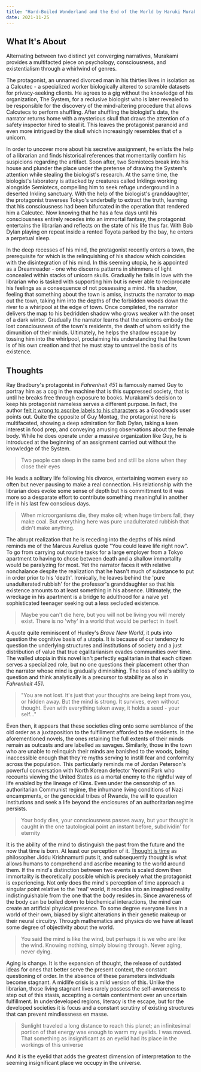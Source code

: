 ```yaml
---
title: "Hard-Boiled Wonderland and the End of the World by Haruki Murakami"
date: 2021-11-25
---
```


## What It's About

Alternating between two distinct yet converging narratives, Murakami provides a multifacted piece on psychology, consciousness, and existentialism through a whirlwind of genres.

The protagonist, an unnamed divorced man in his thirties lives in isolation as a Calcutec - a specialized worker biologically altered to scramble datasets for privacy-seeking clients. He agrees to a gig without the knowledge of his organization, The System, for a reclusive biologist who is later revealed to be responsible for the discovery of the mind-altering procedure that allows Calcutecs to perform shuffling. After shuffling the biologist's data, the narrator returns home with a mysterious skull that draws the attention of a safety inspector hired to steal it. This leaves the protagonist paranoid and even more intrigued by the skull which increasingly resembles that of a unicorn.

In order to uncover more about his secretive assignment, he enlists the help of a librarian and finds historical references that momentarily confirm his suspicions regarding the artifact. Soon after, two Semiotecs break into his house and plunder the place under the pretense of drawing the System's attention while stealing the biologist's research. At the same time, the biologist's laboratory is attacked by creatures called Inklings working alongside Semiotecs, compelling him to seek refuge underground in a deserted Inkling sanctuary. With the help of the biologist's granddaughter, the protagonist traverses Tokyo's underbelly to extract the truth, learning that his consciousness had been bifurcated in the operation that rendered him a Calcutec. Now knowing that he has a few days until his consciousness entirely recedes into an immortal fantasy, the protagonist entertains the librarian and reflects on the state of his life thus far. With Bob Dylan playing on repeat inside a rented Toyota parked by the bay, he enters a perpetual sleep.

In the deep recesses of his mind, the protagonist recently enters a town, the prerequisite for which is the relinquishing of his shadow which coincides with the disintegration of his mind. In this seeming utopia, he is appointed as a Dreamreader - one who discerns patterns in shimmers of light concealed within stacks of unicorn skulls. Gradually he falls in love with the librarian who is tasked with supporting him but is never able to reciprocate his feelings as a consequence of not possessing a mind. His shadow, feeling that something about the town is amiss, instructs the narrator to map out the town, taking him into the depths of the forbidden woods down the river to a whirlpool at the edge of town. Once completed, the narrator delivers the map to his bedridden shadow who grows weaker with the onset of a dark winter. Gradually the narrator learns that the unicorns embody the lost consciousness of the town's residents, the death of whom solidify the dimunition of their minds. Ultimately, he helps the shadow escape by tossing him into the whirlpool, proclaiming his understanding that the town is of his own creation and that he must stay to unravel the basis of its existence.

## Thoughts

Ray Bradbury's protagonist in _Fahrenheit 451_ is famously named Guy to portray him as a cog in the machine that is this suppressed society, that is until he breaks free through exposure to books. Murakami's decision to keep his protagonist nameless serves a different purpose. In fact, the author [felt it wrong to ascribe labels to his characters](https://www.goodreads.com/questions/158108-has-anybody-got-any-ideas-about-why-none) as a Goodreads user points out. Quite the opposite of Guy Montag, the protagonist here is multifaceted, showing a deep admiration for Bob Dylan, taking a keen interest in food prep, and conveying amusing observations about the female body. While he does operate under a massive organization like Guy, he is introduced at the beginning of an assignment carried out without the knowledge of the System.

> Two people can sleep in the same bed and still be alone when they close their eyes

He leads a solitary life following his divorce, entertaining women every so often but never pausing to make a real connection. His relationship with the librarian does evoke some sense of depth but his committment to it was more so a desparate effort to contribute something meaningful in another life in his last few conscious days.

> When microorganisms die, they make oil; when huge timbers fall, they make coal. But everything here was pure unadulterated rubbish that didn't make anything.

The abrupt realization that he is receding into the depths of his mind reminds me of the Marcus Aurelius quote "You could leave life right now". To go from carrying out routine tasks for a large employer from a Tokyo apartment to having to chose between death and a shallow immortality would be paralyzing for most. Yet the narrator faces it with relative nonchalance despite the realization that he hasn't much of substance to put in order prior to his 'death'. Ironically, he leaves behind the 'pure unadulterated rubbish' for the professor's granddaughter so that his existence amounts to at least something in his absence. Ultimately, the wreckage in his apartment is a bridge to adulthood for a naive yet sophisticated teenager seeking out a less secluded existence.

> Maybe you can't die here, but you will not be living you will merely exist. There is no 'why' in a world that would be perfect in itself.

A quote quite reminiscent of Huxley's _Brave New World_, it puts into question the cognitive basis of a utopia. It is because of our tendency to question the underlying structures and institutions of society and a just distribution of value that true egalitarianism evades communities over time. The walled utopia in this novel isn't perfectly egalitarian in that each citizen serves a specialized role, but no one questions their placement other than the narrator whose mind is gradually diminishing. The loss of one's ability to question and think analytically is a precursor to stability as also in _Fahrenheit 451_.

> "You are not lost. It's just that your thoughts are being kept from you, or hidden away. But the mind is strong. It survives, even without thought. Even with everything taken away, it holds a seed - your self..."

Even then, it appears that these societies cling onto some semblance of the old order as a juxtaposition to the fulfillment afforded to the residents. In the aforementioned novels, the ones retaining the full extents of their minds remain as outcasts and are labelled as savages. Similarly, those in the town who are unable to relinquish their minds are banished to the woods, being inaccessible enough that they're myths serving to instill fear and conformity across the population. This particularly reminds me of Jordan Peterson's powerful conversation with North Korean defector Yeonmi Park who recounts viewing the United States as a mortal enemy to the rightful way of life enabled by the lineage of Kims. Even under the censorship of an authoritarian Communist regime, the inhumane living conditions of Nazi encampments, or the genocidal tribes of Rwanda, the will to question institutions and seek a life beyond the enclosures of an authoritarian regime persists.

> Your body dies, your consciousness passes away, but your thought is caught in the one tautological point an instant before, subdividin' for eternity

It is the ability of the mind to distinguish the past from the future and the now that time is born. At least our perception of it. [Thought is time](http://legacy.jkrishnamurti.org/krishnamurti-teachings/view-text.php?chid=56907&s=Text&tid=6&utm_source=pocket_mylist&w=) as philosopher Jiddu Krishnamurti puts it, and subsequently thought is what allows humans to comprehend and ascribe meaning to the world around them. If the mind's distinction between two events is scaled down then immortality is theoretically possible which is precisely what the protagonist is experiencing. Not only does the mind's perception of time approach a singular point relative to the 'real' world, it recedes into an imagined reality indistinguishable from the one that the body resides in. Since awareness of the body can be boiled down to biochemical interactions, the mind can create an artificial physical presence. To some degree everyone lives in a world of their own, biased by slight alterations in their genetic makeup or their neural circuitry. Through mathematics and physics do we have at least some degree of objectivity about the world.

> You said the mind is like the wind, but perhaps it is we who are like the wind. Knowing nothing, simply blowing through. Never aging, never dying.

Aging is change. It is the expansion of thought, the release of outdated ideas for ones that better serve the present context, the constant questioning of order. In the absence of these parameters individuals become stagnant. A midlife crisis is a mild version of this. Unlike the librarian, those living stagnant lives rarely possess the self-awareness to step out of this stasis, accepting a certain contentment over an uncertain fulfillment. In underdeveloped regions, literacy is the escape, but for the developed societies it is focus and a constant scrutiny of existing structures that can prevent mindlessness en masse.

> Sunlight traveled a long distance to reach this planet; an infinitesimal portion of that energy was enough to warm my eyelids. I was moved. That something as insignificant as an eyelid had its place in the workings of this universe

And it is the eyelid that adds the greatest dimension of interpretation to the seeming insignificant place we occupy in the universe.
